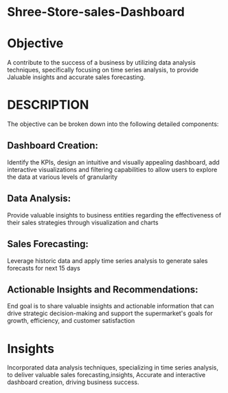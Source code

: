 # Shree-Store-sales-Dashboard
# Objective
A contribute to the success of a business by utilizing data analysis techniques, specifically focusing on time series analysis, to provide Jaluable insights and accurate sales forecasting.
# DESCRIPTION
The objective can be broken down into the following detailed components:
## Dashboard Creation:
Identify the KPIs, design an intuitive and visually appealing dashboard, add interactive visualizations and filtering capabilities to allow users to explore the data at various levels of granularity
## Data Analysis:
Provide valuable insights to business entities regarding the effectiveness of their sales strategies through visualization and charts
## Sales Forecasting:
Leverage historic data and apply time series analysis to generate sales forecasts for next 15 days
## Actionable Insights and Recommendations:
End goal is to share valuable insights and actionable information that can drive strategic decision-making and support the supermarket's goals for growth, efficiency, and customer
satisfaction

# Insights
Incorporated data analysis techniques, specializing in time series analysis, to deliver valuable sales forecasting,insights, Accurate and interactive dashboard creation, driving business success.
